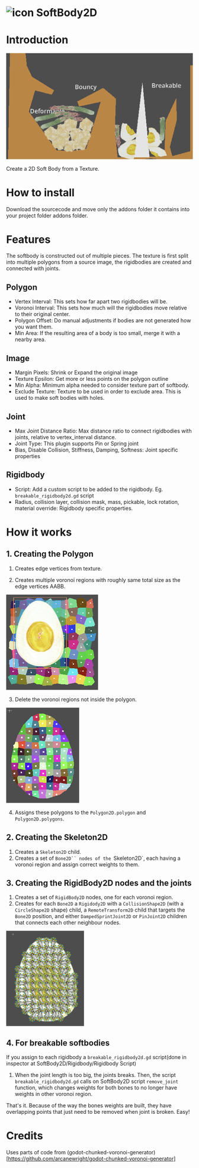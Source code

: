 # ![icon](https://raw.githubusercontent.com/Ughuuu/godot-4-softbody2d/main/addons/softbody2d/softbody2d.svg) SoftBody2D

# Introduction

![Example](docs/example.png)

Create a 2D Soft Body from a Texture.

# How to install

Download the sourcecode and move only the addons folder it contains into your project folder addons folder. 

# Features

The softbody is constructed out of multiple pieces. The texture is first split into multiple polygons from a source image, the rigidbodies are created and connected with joints.

## Polygon

* Vertex Interval: This sets how far apart two rigidbodies will be.
* Voronoi Interval: This sets how much will the rigidbodies move relative to their original center.
* Polygon Offset: Do manual adjustments if bodies are not generated how you want them.
* Min Area: If the resulting area of a body is too small, merge it with a nearby area.

## Image

* Margin Pixels: Shrink or Expand the original image
* Texture Epsilon: Get more or less points on the polygon outline
* Min Alpha: Minimum alpha needed to consider texture part of softbody.
* Exclude Texture: Texture to be used in order to exclude area. This is used to make soft bodies with holes.

## Joint

* Max Joint Distance Ratio: Max distance ratio to connect rigidbodies with joints, relative to vertex_interval distance.
* Joint Type: This plugin supports Pin or Spring joint
* Bias, Disable Collision, Stiffness, Damping, Softness: Joint specific properties

## Rigidbody

* Script: Add a custom script to be added to the rigidbody. Eg. `breakable_rigidbody2d.gd` script
* Radius, collision layer, collision mask, mass, pickable, lock rotation, material override: Rigidbody specific properties.

# How it works

## 1. Creating the Polygon

1. Creates edge vertices from texture.

2. Creates multiple voronoi regions with roughly same total size as the edge vertices AABB.

![Voronoi Object](docs/voronoi_object.png)

3. Delete the voronoi regions not inside the polygon.

![Voronoi Cut](docs/voronoi_cut.png)

4. Assigns these polygons to the `Polygon2D.polygon` and `Polygon2D.polygons`.

## 2. Creating the Skeleton2D

1. Creates a `Skeleton2D` child.
2. Creates a set of `Bone2D`` nodes of the `Skeleton2D`, each having a voronoi region and assign correct weights to them.

## 3. Creating the RigidBody2D nodes and the joints

1. Creates a set of `RigidBody2D` nodes, one for each voronoi region.
2. Creates for each `Bone2D` a `Rigidody2D` with a `CollisionShape2D` (with a `CircleShape2D` shape) child, a `RemoteTransform2D` child that targets the `Bone2D` position, and either `DampedSprintJoint2D` or `PinJoint2D` children that connects each other neighbour nodes.


![Soft Body](docs/softbody.png)

## 4. For breakable softbodies

If you assign to each rigidbody a `breakable_rigidbody2d.gd` script(done in inspector at SoftBody2D/Rigidbody/Rigidbody Script)

1. When the joint length is too big, the joints breaks. Then, the script `breakable_rigidbody2d.gd` calls on SoftBody2D script `remove_joint` function, which changes weights for both bones to no longer have weights in other voronoi region.

That's it. Because of the way the bones weights are built, they have overlapping points that just need to be removed when joint is broken. Easy!

# Credits

Uses parts of code from (godot-chunked-voronoi-generator)[https://github.com/arcanewright/godot-chunked-voronoi-generator]
